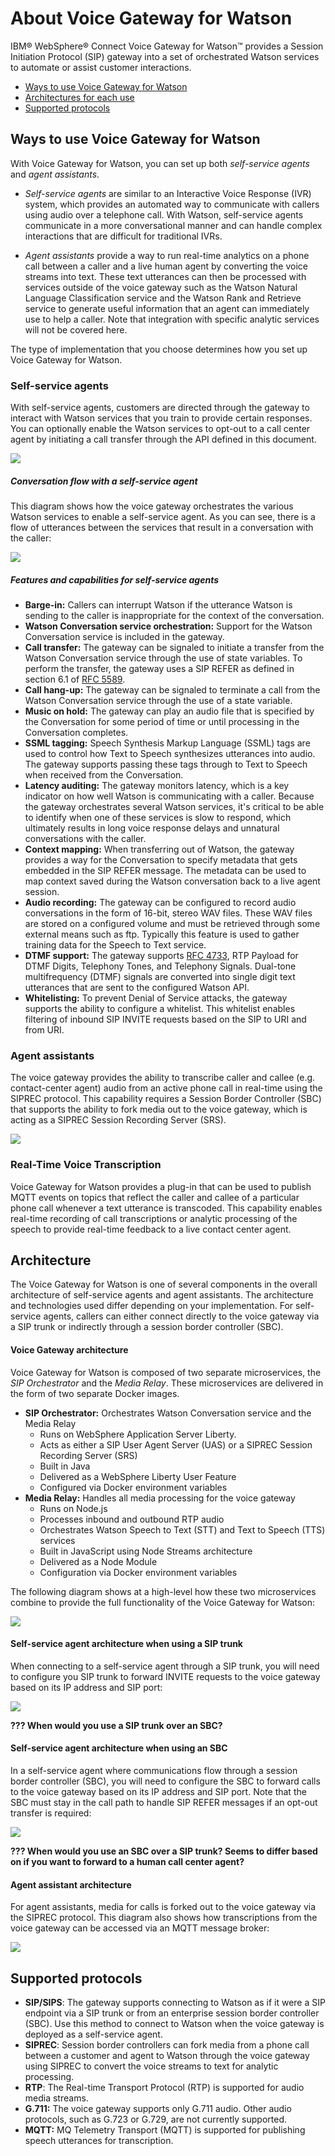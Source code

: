 # About Voice Gateway for Watson

IBM&reg; WebSphere&reg; Connect Voice Gateway for Watson&trade; provides a Session Initiation Protocol (SIP) gateway into a set of orchestrated Watson services to automate or assist customer interactions.

 * [Ways to use Voice Gateway for Watson](#ways_to_use_voice_gateway_for_watson)
 * [Architectures for each use](#architecture)
 * [Supported protocols](#supported-protocols)

## Ways to use Voice Gateway for Watson

With Voice Gateway for Watson, you can set up both _self-service agents_ and _agent assistants_.

* _Self-service agents_ are similar to an Interactive Voice Response (IVR) system, which provides an automated way to communicate with callers using audio over a telephone call. With Watson, self-service agents communicate in a more conversational manner and can handle complex interactions that are difficult for traditional IVRs.

* _Agent assistants_ provide a way to run real-time analytics on a phone call between a caller and a live human agent by converting the voice streams into text. These text utterances can then be processed with services outside of the voice gateway such as the Watson Natural Language Classification service and the Watson Rank and Retrieve service to generate useful information that an agent can immediately use to help a caller. Note that integration with specific analytic services will not be covered here.

The type of implementation that you choose determines how you set up Voice Gateway for Watson.

### Self-service agents

With self-service agents, customers are directed through the gateway to interact with Watson services that you train to provide certain responses. You can optionally enable the Watson services to opt-out to a call center agent by initiating a call transfer through the API defined in this document.

![](images/selfserviceagent.png)

##### Conversation flow with a self-service agent

This diagram shows how the voice gateway orchestrates the various Watson services to enable a self-service agent. As you can see, there is a flow of utterances between the services that result in a conversation with the caller:

![](images/conversation-flow.png)

##### Features and capabilities for self-service agents

* **Barge-in:** Callers can interrupt Watson if the utterance Watson is sending to the caller is inappropriate for the context of the conversation.
* **Watson Conversation service orchestration:** Support for the Watson Conversation service is included in the gateway.
* **Call transfer:** The gateway can be signaled to initiate a transfer from the Watson Conversation service through the use of state variables. To perform the transfer, the gateway uses a SIP REFER as defined in section 6.1 of [RFC 5589](https://tools.ietf.org/html/rfc5589).
* **Call hang-up:** The gateway can be signaled to terminate a call from the Watson Conversation service through the use of a state variable.
* **Music on hold:** The gateway can play an audio file that is specified by the Conversation for some period of time or until processing in the Conversation completes.
* **SSML tagging:** Speech Synthesis Markup Language (SSML) tags are used to control how Text to Speech synthesizes utterances into audio. The gateway supports passing these tags through to Text to Speech when received from the Conversation.
* **Latency auditing:** The gateway monitors latency, which is a key indicator on how well Watson is communicating with a caller. Because the gateway orchestrates several Watson services, it's critical to be able to identify when one of these services is slow to respond, which ultimately results in long voice response delays and unnatural conversations with the caller.
* **Context mapping:** When transferring out of Watson, the gateway provides a way for the Conversation to specify metadata that gets embedded in the SIP REFER message. The metadata can be used to map context saved during the Watson conversation back to a live agent session.
* **Audio recording:** The gateway can be configured to record audio conversations in the form of 16-bit, stereo WAV files. These WAV files are stored on a configured volume and must be retrieved through some external means such as ftp. Typically this feature is used to gather training data for the Speech to Text service.
* **DTMF support:** The gateway supports [RFC 4733](https://tools.ietf.org/html/rfc4733), RTP Payload for DTMF Digits, Telephony Tones, and Telephony Signals. Dual-tone multifrequency (DTMF) signals are converted into single digit text utterances that are sent to the configured Watson API.
* **Whitelisting:** To prevent Denial of Service attacks, the gateway supports the ability to configure a whitelist. This whitelist enables filtering of inbound SIP INVITE requests based on the SIP to URI and from URI.

### Agent assistants

The voice gateway provides the ability to transcribe caller and callee (e.g. contact-center agent) audio from an active phone call in real-time using the SIPREC protocol. This capability requires a Session Border Controller (SBC) that supports the ability to fork media out to the voice gateway, which is acting as a SIPREC Session Recording Server (SRS).

![](images/agentassistant.png)

### Real-Time Voice Transcription

Voice Gateway for Watson provides a plug-in that can be used to publish MQTT events on topics that reflect the caller and callee of a particular phone call whenever a text utterance is transcoded. This capability enables real-time recording of call transcriptions or analytic processing of the speech to provide real-time feedback to a live contact center agent.

## Architecture

The Voice Gateway for Watson is one of several components in the overall architecture of self-service agents and agent assistants. The architecture and technologies used differ depending on your implementation. For self-service agents, callers can either connect directly to the voice gateway via a SIP trunk or indirectly through a session border controller (SBC).

#### Voice Gateway architecture
Voice Gateway for Watson is composed of two separate microservices, the _SIP Orchestrator_ and the _Media Relay_. These microservices are delivered in the form of two separate Docker images.

* **SIP Orchestrator:** Orchestrates Watson Conversation service and the Media Relay
   * Runs on WebSphere Application Server Liberty.
   * Acts as either a SIP User Agent Server (UAS) or a SIPREC Session Recording Server (SRS)
   * Built in Java
   * Delivered as a WebSphere Liberty User Feature
   * Configured via Docker environment variables
* **Media Relay:** Handles all media processing for the voice gateway
   * Runs on Node.js
   * Processes inbound and outbound RTP audio
   * Orchestrates Watson Speech to Text (STT) and Text to Speech (TTS) services
   * Built in JavaScript using Node Streams architecture
   * Delivered as a Node Module
   * Configuration via Docker environment variables

The following diagram shows at a high-level how these two microservices combine to provide the full functionality of the Voice Gateway for Watson:

![](images/voice-gateway-microservices.png)

#### Self-service agent architecture when using a SIP trunk

When connecting to a self-service agent through a SIP trunk, you will need to configure you SIP trunk to forward INVITE requests to the voice gateway based on its IP address and SIP port:

![](images/arch-selfservice-sip.png)

**??? When would you use a SIP trunk over an SBC?**

#### Self-service agent architecture when using an SBC

In a self-service agent where communications flow through a session border controller (SBC), you will need to configure the SBC to forward calls to the voice gateway based on its IP address and SIP port. Note that the SBC must stay in the call path to handle SIP REFER messages if an opt-out transfer is required:

![](images/arch-selfservice-sbc.png)

**??? When would you use an SBC over a SIP trunk? Seems to differ based on if you want to forward to a human call center agent?**

#### Agent assistant architecture

For agent assistants, media for calls is forked out to the voice gateway via the SIPREC protocol. This diagram also shows how transcriptions from the voice gateway can be accessed via an MQTT message broker:

![](images/arch-agentassistant.png)

## Supported protocols

* **SIP/SIPS**: The gateway supports connecting to Watson as if it were a SIP endpoint via a SIP trunk or from an enterprise session border controller (SBC). Use this method to connect to Watson when the voice gateway is deployed as a self-service agent.
* **SIPREC**: Session border controllers can fork media from a phone call between a customer and agent to Watson through the voice gateway using SIPREC to convert the voice streams to text for analytic processing.
* **RTP**: The Real-time Transport Protocol (RTP) is supported for audio media streams.
* **G.711:** The voice gateway supports only G.711 audio. Other audio protocols, such as G.723 or G.729, are not currently supported.
* **MQTT:** MQ Telemetry Transport (MQTT) is supported for publishing speech utterances for transcription.
